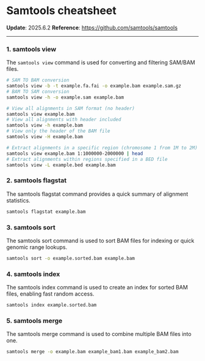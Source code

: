 # Samtools cheatsheet

**Update**: 2025.6.2
**Reference**: https://github.com/samtools/samtools

---

### 1. samtools view
The `samtools view` command is used for converting and filtering SAM/BAM files. 

```bash
# SAM TO BAM conversion
samtools view -b -t example.fa.fai -o example.bam example.sam.gz
# BAM TO SAM conversion
samtools view -h -o example.sam example.bam

# View all alignments in SAM format (no header)
samtools view example.bam
# View all alignments with header included
samtools view -h example.bam
# View only the header of the BAM file
samtools view -H example.bam

# Extract alignments in a specific region (chromosome 1 from 1M to 2M)
samtools view example.bam 1:1000000-2000000 | head
# Extract alignments within regions specified in a BED file
samtools view -L example.bed example.bam
```

### 2. samtools flagstat
The samtools flagstat command provides a quick summary of alignment statistics.

```bash
samtools flagstat example.bam
```

### 3. samtools sort
The samtools sort command is used to sort BAM files for indexing or quick genomic range lookups.

```bash
samtools sort -o example.sorted.bam example.bam
```

### 4. samtools index
The samtools index command is used to create an index for sorted BAM files, enabling fast random access.

```bash
samtools index example.sorted.bam
```

### 5. samtools merge
The samtools merge command is used to combine multiple BAM files into one.

```bash
samtools merge -o example.bam example_bam1.bam example_bam2.bam
```